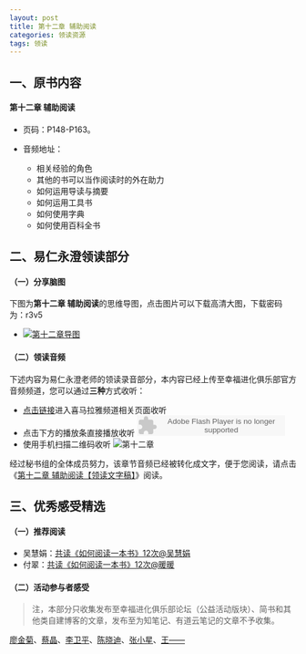 ```yaml
---
layout: post
title: 第十二章 辅助阅读
categories: 领读资源
tags: 领读
---
```


## 一、原书内容

#### 第十二章 辅助阅读

- 页码：P148-P163。
- 音频地址：
  

	- 相关经验的角色
	- 其他的书可以当作阅读时的外在助力
	- 如何运用导读与摘要
	- 如何运用工具书
	- 如何使用字典
	- 如何使用百科全书

## 二、易仁永澄领读部分

#### （一）分享脑图

下图为**第十二章 辅助阅读**的思维导图，点击图片可以下载高清大图，下载密码为：r3v5

- [![第十二章导图](http://77fm42.com1.z0.glb.clouddn.com/htrab-nt-s12small.jpg)](http://pan.baidu.com/s/1kUFqwZ1)

#### （二）领读音频

下述内容为易仁永澄老师的领读录音部分，本内容已经上传至幸福进化俱乐部官方音频频道，您可以通过**三种**方式收听：

- [点击链接](http://www.ximalaya.com/12605301/sound/13693967)进入喜马拉雅频道相关页面收听
- 点击下方的播放条直接播放收听
	<object type="application/x-shockwave-flash" id="ximalaya_player" data="http://www.ximalaya.com/swf/sound/orange.swf?id=13693967" width="260" height="36"></object>
- 使用手机扫描二维码收听
![第十二章](http://77fm42.com1.z0.glb.clouddn.com/htrab-qr-s12.png)


经过秘书组的全体成员努力，该章节音频已经被转化成文字，便于您阅读，请点击《[第十二章 辅助阅读【领读文字稿】](http://htrab.com/sesson12-text/)》阅读。

## 三、优秀感受精选

#### （一）推荐阅读

- 吴慧娟：[共读《如何阅读一本书》12次@吴慧娟](http://www.jianshu.com/p/45b1e257177b)
- 付翠：[共读《如何阅读一本书》12次@暖暖](http://www.jianshu.com/p/f32644c8a639)

#### （二）活动参与者感受

> 注，本部分只收集发布至幸福进化俱乐部论坛（公益活动版块）、简书和其他类自建博客的文章，发布至为知笔记、有道云笔记的文章不予收集。

[廖金菊](http://www.jianshu.com/p/97e3501bfd16)、[蔡晶](http://www.jianshu.com/p/d6f92f8a63fa)、[李卫平](http://blog.sina.com.cn/s/blog_a63bd2e10102w04t.html)、[陈晓迪](http://www.jianshu.com/p/4b90496ef69b)、[张小星](http://fromwiz.com/share/s/10bxJH2YkA3G245_Bc0dRhtl2Oemf-0N1AfP2gLIqT18Inlr)、[王——](http://www.jianshu.com/p/41028d27c67c)
